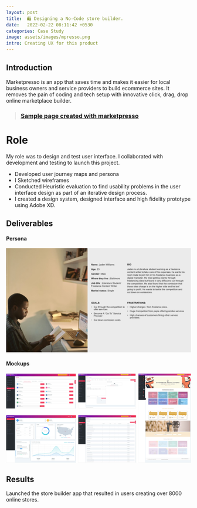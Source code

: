 ```yaml
---
layout: post
title:  🛍️ Designing a No-Code store builder.
date:   2022-02-22 08:11:42 +0530
categories: Case Study
image: assets/images/mpresso.png
intro: Creating UX for this product
---
```

## Introduction

Marketpresso is an app that saves time and makes it easier for local business owners and service providers to build ecommerce sites. It removes the pain of coding and tech setup with innovative click, drag, drop online marketplace builder.  

> ### [Sample page created with marketpresso](https://digihub.marketpresso.com/home) ###

# Role

My role was to design and test user interface. I collaborated with development and testing to launch this project.

- Developed user journey maps and  persona
- I Sketched wireframes
- Conducted Heuristic evaluation  to find usability problems in the user interface design as part of an iterative design process.
- I created a design system, designed interface and high fidelity prototype using Adobe XD.

## Deliverables

#### Persona
![app screenshots](/assets/images/mpresso3.png)



#### Mockups

![app screenshots](/assets/images/mpresso2.jpg)

## Results

Launched the store builder app that  resulted in users creating over 8000 online stores.
